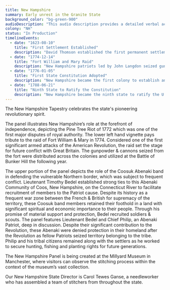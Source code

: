 ```yaml
---
title: New Hampshire
summary: Early unrest in the Granite State
background_color: "bg-green-900"
audioDescription: "This audio description provides a detailed verbal account of the New Hampshire Tapestry, which depicts the state's colonial settlements, revolutionary activities, and its iconic White Mountains landscape."
colony: "NH"
status: "In Production"
timelineEvents:
  - date: "1623-08-10"
    title: "First Settlement Established"
    description: "David Thomson established the first permanent settlement in New Hampshire at what is now Rye, initially as a fishing colony."
  - date: "1774-12-14"
    title: "Fort William and Mary Raid"
    description: "New Hampshire patriots led by John Langdon seized gunpowder and weapons from Fort William and Mary in Portsmouth Harbor, in one of the first acts of armed resistance against British authority."
  - date: "1776-01-05"
    title: "First State Constitution Adopted"
    description: "New Hampshire became the first colony to establish an independent government and adopt its own state constitution, six months before the Declaration of Independence."
  - date: "1788-06-21"
    title: "Ninth State to Ratify the Constitution"
    description: "New Hampshire became the ninth state to ratify the U.S. Constitution, providing the necessary majority to officially establish the United States government under the Constitution."
---
```


The New Hampshire Tapestry celebrates the state's pioneering
revolutionary spirit.

The panel illustrates New Hampshire’s role at the forefront of
independence, depicting the Pine Tree Riot of 1772 which was one of the
first major disputes of royal authority. The lower left hand vignette
pays tribute to the raid of Fort William & Mary in 1774. Considered one
of the first significant armed attacks of the American Revolution, the
raid set the stage for future conflict with Great Britain. The
gunpowder & cannons seized from the fort were distributed across the
colonies and utilized at the Battle of Bunker Hill the following year.

The upper portion of the panel depicts the role of the Coosuk Abenaki band in defending the vulnerable Northern border, which was subject to frequent conflict. Lieutenant Timothy Bedel established strong ties to this Abenaki Community of Coos, New Hampshire, on the Connecticut River to facilitate recruitment of members to the Patriot cause. Despite its history as a frequent war zone between the French & British for supremacy of the territory, these Coosuk band members retained their foothold in a land with significant spiritual and economic importance to their people. Through his promise of material support and protection, Bedel recruited soldiers & scouts. The panel features Lieutenant Bedel and Chief Philip, an Abenaki Patriot, deep in discussion. Despite their significant contribution to the Revolution, these Abenaki were denied protection in their homeland after the Revolution as fellow Patriots seized territory belonging to the tribe. Philip and his tribal citizens remained along with the settlers as he worked to secure hunting, fishing and planting rights for future generations.

The New Hampshire Panel is being created at the Millyard Museum in Manchester, where visitors can observe the stitching
process within the context of the museum’s vast collection.

Our New Hampshire State Director is Carol Tewes Ganse, a needleworker
who has assembled a team of stitchers from throughout the state.
